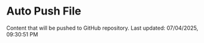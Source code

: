 # Auto Push File

Content that will be pushed to GitHub repository.
Last updated: 07/04/2025, 09:30:51 PM